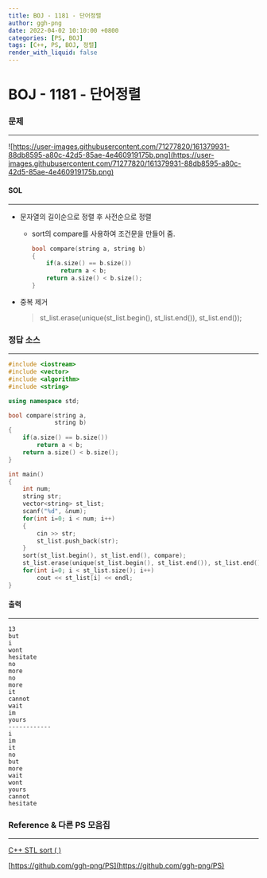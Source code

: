 ```yaml
---
title: BOJ - 1181 - 단어정렬
author: ggh-png
date: 2022-04-02 10:10:00 +0800
categories: [PS, BOJ]
tags: [C++, PS, BOJ, 정렬]
render_with_liquid: false
---
```

# BOJ - 1181 - 단어정렬

### 문제

---

![https://user-images.githubusercontent.com/71277820/161379931-88db8595-a80c-42d5-85ae-4e460919175b.png](https://user-images.githubusercontent.com/71277820/161379931-88db8595-a80c-42d5-85ae-4e460919175b.png)

#### SOL

---

- 문자열의 길이순으로 정렬 후 사전순으로 정렬
    - sort의 compare를 사용하여 조건문을 만들어 줌.
        
        ```cpp
        bool compare(string a, string b)
        {
            if(a.size() == b.size())
                return a < b;
            return a.size() < b.size(); 
        }
        ```
        
- 중복 제거
    
    > st_list.erase(unique(st_list.begin(), st_list.end()), st_list.end());
    > 

### 정답 소스

---

```cpp
#include <iostream>
#include <vector>
#include <algorithm>
#include <string>

using namespace std;

bool compare(string a,
             string b)
{
    if(a.size() == b.size())
        return a < b;
    return a.size() < b.size(); 
}

int main()
{
    int num;
    string str;
    vector<string> st_list;
    scanf("%d", &num);
    for(int i=0; i < num; i++)
    {
        cin >> str;
        st_list.push_back(str);
    }
    sort(st_list.begin(), st_list.end(), compare);
    st_list.erase(unique(st_list.begin(), st_list.end()), st_list.end());
    for(int i=0; i < st_list.size(); i++)
        cout << st_list[i] << endl;
}
```

#### 출력 

---

```
13
but
i
wont
hesitate
no
more
no
more
it
cannot
wait
im
yours
------------
i
im
it
no
but
more
wait
wont
yours
cannot
hesitate
```

### Reference & 다른 PS 모음집

---

[C++ STL sort ( )](https://ggh-png.github.io/posts/cpp-stl-sort/)

[https://github.com/ggh-png/PS](https://github.com/ggh-png/PS)